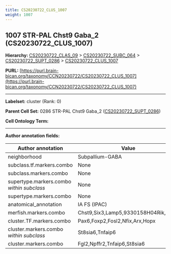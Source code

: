 ```yaml
---
title: CS20230722_CLUS_1007
weight: 1007
---
```

## 1007 STR-PAL Chst9 Gaba_2 (CS20230722_CLUS_1007)
<b>Hierarchy: </b>
[CS20230722_CLAS_09](../CS20230722_CLAS_09) >
[CS20230722_SUBC_064](../CS20230722_SUBC_064) >
[CS20230722_SUPT_0286](../CS20230722_SUPT_0286) >
[CS20230722_CLUS_1007](../CS20230722_CLUS_1007)

**PURL:** [https://purl.brain-bican.org/taxonomy/CCN20230722/CS20230722_CLUS_1007](https://purl.brain-bican.org/taxonomy/CCN20230722/CS20230722_CLUS_1007)

---


**Labelset:** cluster (Rank: 0)

**Parent Cell Set:** 0286 STR-PAL Chst9 Gaba_2 ([CS20230722_SUPT_0286](../CS20230722_SUPT_0286))



**Cell Ontology Term:** 

[MARKER GENES.]: #


---

[TRANSFERRED ANNOTATIONS.]: #


[AUTHOR ANNOTATION FIELDS.]: #


**Author annotation fields:**

| Author annotation | Value |
|-------------------|-------|
|neighborhood|Subpallium-GABA|
|subclass.tf.markers.combo|None|
|subclass.markers.combo|None|
|supertype.markers.combo _within subclass_|None|
|supertype.markers.combo|None|
|anatomical_annotation|IA FS (IPAC)|
|merfish.markers.combo|Chst9,Six3,Lamp5,9330158H04Rik,Fosl2|
|cluster.TF.markers.combo|Pax6,Foxp2,Fosl2,Nfix,Arx,Hopx|
|cluster.markers.combo _within subclass_|St8sia6,Tnfaip6|
|cluster.markers.combo|Fgl2,Npffr2,Tnfaip6,St8sia6|
